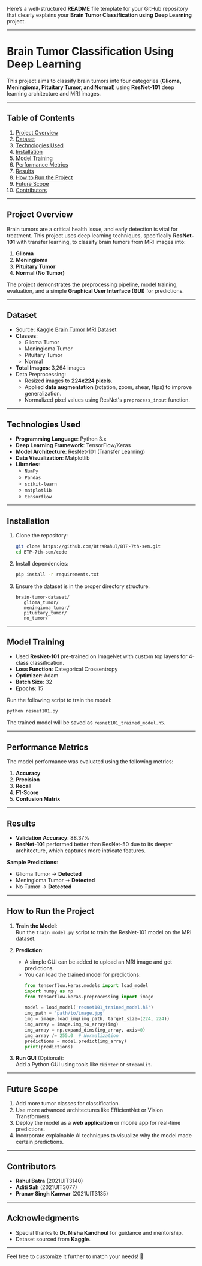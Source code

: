 Here’s a well-structured **README** file template for your GitHub repository that clearly explains your **Brain Tumor Classification using Deep Learning** project.

---

# **Brain Tumor Classification Using Deep Learning**

This project aims to classify brain tumors into four categories (**Glioma, Meningioma, Pituitary Tumor, and Normal**) using **ResNet-101** deep learning architecture and MRI images.

---

## **Table of Contents**
1. [Project Overview](#project-overview)
2. [Dataset](#dataset)
3. [Technologies Used](#technologies-used)
4. [Installation](#installation)
5. [Model Training](#model-training)
6. [Performance Metrics](#performance-metrics)
7. [Results](#results)
8. [How to Run the Project](#how-to-run-the-project)
9. [Future Scope](#future-scope)
10. [Contributors](#contributors)

---

## **Project Overview**
Brain tumors are a critical health issue, and early detection is vital for treatment. This project uses deep learning techniques, specifically **ResNet-101** with transfer learning, to classify brain tumors from MRI images into:
1. **Glioma**
2. **Meningioma**
3. **Pituitary Tumor**
4. **Normal (No Tumor)**

The project demonstrates the preprocessing pipeline, model training, evaluation, and a simple **Graphical User Interface (GUI)** for predictions.

---

## **Dataset**
- Source: [Kaggle Brain Tumor MRI Dataset](https://www.kaggle.com/datasets)
- **Classes**:  
   - Glioma Tumor  
   - Meningioma Tumor  
   - Pituitary Tumor  
   - Normal  
- **Total Images**: 3,264 images  
- Data Preprocessing:
   - Resized images to **224x224 pixels**.  
   - Applied **data augmentation** (rotation, zoom, shear, flips) to improve generalization.  
   - Normalized pixel values using ResNet's `preprocess_input` function.  

---

## **Technologies Used**
- **Programming Language**: Python 3.x  
- **Deep Learning Framework**: TensorFlow/Keras  
- **Model Architecture**: ResNet-101 (Transfer Learning)  
- **Data Visualization**: Matplotlib  
- **Libraries**:  
   - `NumPy`  
   - `Pandas`  
   - `scikit-learn`  
   - `matplotlib`  
   - `tensorflow`  

---

## **Installation**
1. Clone the repository:
   ```bash
   git clone https://github.com/BtraRahul/BTP-7th-sem.git
   cd BTP-7th-sem/code
   ```

2. Install dependencies:
   ```bash
   pip install -r requirements.txt
   ```

3. Ensure the dataset is in the proper directory structure:
   ```
   brain-tumor-dataset/
      glioma_tumor/
      meningioma_tumor/
      pituitary_tumor/
      no_tumor/
   ```

---

## **Model Training**
- Used **ResNet-101** pre-trained on ImageNet with custom top layers for 4-class classification.  
- **Loss Function**: Categorical Crossentropy  
- **Optimizer**: Adam  
- **Batch Size**: 32  
- **Epochs**: 15  

Run the following script to train the model:
```bash
python resnet101.py
```

The trained model will be saved as `resnet101_trained_model.h5`.

---

## **Performance Metrics**
The model performance was evaluated using the following metrics:
1. **Accuracy**  
2. **Precision**  
3. **Recall**  
4. **F1-Score**  
5. **Confusion Matrix**  

---

## **Results**
- **Validation Accuracy**: 88.37%  
- **ResNet-101** performed better than ResNet-50 due to its deeper architecture, which captures more intricate features.  

**Sample Predictions**:
- Glioma Tumor → **Detected**  
- Meningioma Tumor → **Detected**  
- No Tumor → **Detected**

---

## **How to Run the Project**
1. **Train the Model**:  
   Run the `train_model.py` script to train the ResNet-101 model on the MRI dataset.

2. **Prediction**:
   - A simple GUI can be added to upload an MRI image and get predictions.
   - You can load the trained model for predictions:
     ```python
     from tensorflow.keras.models import load_model
     import numpy as np
     from tensorflow.keras.preprocessing import image

     model = load_model('resnet101_trained_model.h5')
     img_path = 'path/to/image.jpg'
     img = image.load_img(img_path, target_size=(224, 224))
     img_array = image.img_to_array(img)
     img_array = np.expand_dims(img_array, axis=0)
     img_array /= 255.0  # Normalization
     predictions = model.predict(img_array)
     print(predictions)
     ```

3. **Run GUI** (Optional):  
   Add a Python GUI using tools like `tkinter` or `streamlit`.

---

## **Future Scope**
1. Add more tumor classes for classification.
2. Use more advanced architectures like EfficientNet or Vision Transformers.
3. Deploy the model as a **web application** or mobile app for real-time predictions.
4. Incorporate explainable AI techniques to visualize why the model made certain predictions.

---

## **Contributors**
- **Rahul Batra** (2021UIT3140)  
- **Aditi Sah** (2021UIT3077)  
- **Pranav Singh Kanwar** (2021UIT3135)  

---

## **Acknowledgments**
- Special thanks to **Dr. Nisha Kandhoul** for guidance and mentorship.  
- Dataset sourced from **Kaggle**.  

---

Feel free to customize it further to match your needs! 🚀
